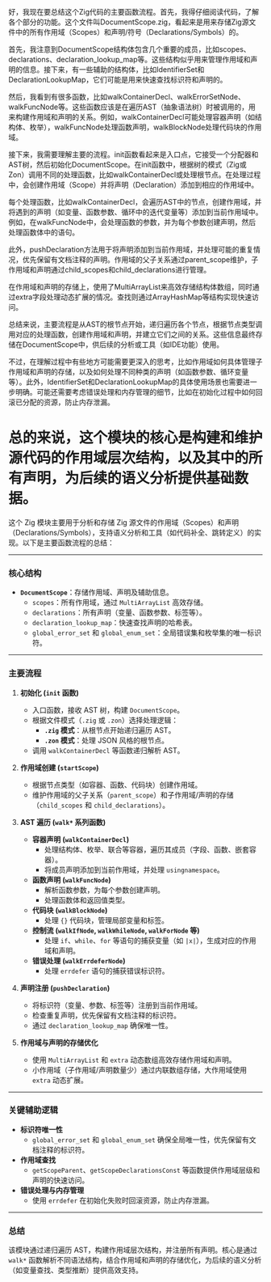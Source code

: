 好，我现在要总结这个Zig代码的主要函数流程。首先，我得仔细阅读代码，了解各个部分的功能。这个文件叫DocumentScope.zig，看起来是用来存储Zig源文件中的所有作用域（Scopes）和声明/符号（Declarations/Symbols）的。

首先，我注意到DocumentScope结构体包含几个重要的成员，比如scopes、declarations、declaration_lookup_map等。这些结构似乎用来管理作用域和声明的信息。接下来，有一些辅助的结构体，比如IdentifierSet和DeclarationLookupMap，它们可能是用来快速查找标识符和声明的。

然后，我看到有很多函数，比如walkContainerDecl、walkErrorSetNode、walkFuncNode等。这些函数应该是在遍历AST（抽象语法树）时被调用的，用来构建作用域和声明的关系。例如，walkContainerDecl可能处理容器声明（如结构体、枚举），walkFuncNode处理函数声明，walkBlockNode处理代码块的作用域。

接下来，我需要理解主要的流程。init函数看起来是入口点，它接受一个分配器和AST树，然后初始化DocumentScope。在init函数中，根据树的模式（Zig或Zon）调用不同的处理函数，比如walkContainerDecl或处理根节点。在处理过程中，会创建作用域（Scope）并将声明（Declaration）添加到相应的作用域中。

每个处理函数，比如walkContainerDecl，会遍历AST中的节点，创建作用域，并将遇到的声明（如变量、函数参数、循环中的迭代变量等）添加到当前作用域中。例如，在walkFuncNode中，会处理函数的参数，并为每个参数创建声明，然后处理函数体中的语句。

此外，pushDeclaration方法用于将声明添加到当前作用域，并处理可能的重复情况，优先保留有文档注释的声明。作用域的父子关系通过parent_scope维护，子作用域和声明通过child_scopes和child_declarations进行管理。

在作用域和声明的存储上，使用了MultiArrayList来高效存储结构体数组，同时通过extra字段处理动态扩展的情况。查找则通过ArrayHashMap等结构实现快速访问。

总结来说，主要流程是从AST的根节点开始，递归遍历各个节点，根据节点类型调用对应的处理函数，创建作用域和声明，并建立它们之间的关系。这些信息最终存储在DocumentScope中，供后续的分析或工具（如IDE功能）使用。

不过，在理解过程中有些地方可能需要更深入的思考，比如作用域如何具体管理子作用域和声明的存储，以及如何处理不同种类的声明（如函数参数、循环变量等）。此外，IdentifierSet和DeclarationLookupMap的具体使用场景也需要进一步明确。可能还需要考虑错误处理和内存管理的细节，比如在初始化过程中如何回滚已分配的资源，防止内存泄漏。

总的来说，这个模块的核心是构建和维护源代码的作用域层次结构，以及其中的所有声明，为后续的语义分析提供基础数据。
================================================
这个 Zig 模块主要用于分析和存储 Zig 源文件的作用域（Scopes）和声明（Declarations/Symbols），支持语义分析和工具（如代码补全、跳转定义）的实现。以下是主要函数流程的总结：

---

### **核心结构**
- **`DocumentScope`**：存储作用域、声明及辅助信息。
  - `scopes`：所有作用域，通过 `MultiArrayList` 高效存储。
  - `declarations`：所有声明（变量、函数参数、标签等）。
  - `declaration_lookup_map`：快速查找声明的哈希表。
  - `global_error_set` 和 `global_enum_set`：全局错误集和枚举集的唯一标识符。

---

### **主要流程**
1. **初始化 (`init` 函数)**  
   - 入口函数，接收 AST 树，构建 `DocumentScope`。
   - 根据文件模式（`.zig` 或 `.zon`）选择处理逻辑：
     - **`.zig` 模式**：从根节点开始递归遍历 AST。
     - **`.zon` 模式**：处理 JSON 风格的根节点。
   - 调用 `walkContainerDecl` 等函数递归解析 AST。

2. **作用域创建 (`startScope`)**  
   - 根据节点类型（如容器、函数、代码块）创建作用域。
   - 维护作用域的父子关系（`parent_scope`）和子作用域/声明的存储（`child_scopes` 和 `child_declarations`）。

3. **AST 遍历 (`walk*` 系列函数)**  
   - **容器声明 (`walkContainerDecl`)**  
     - 处理结构体、枚举、联合等容器，遍历其成员（字段、函数、嵌套容器）。
     - 将成员声明添加到当前作用域，并处理 `usingnamespace`。
   - **函数声明 (`walkFuncNode`)**  
     - 解析函数参数，为每个参数创建声明。
     - 处理函数体和返回值类型。
   - **代码块 (`walkBlockNode`)**  
     - 处理 `{}` 代码块，管理局部变量和标签。
   - **控制流 (`walkIfNode`, `walkWhileNode`, `walkForNode` 等)**  
     - 处理 `if`、`while`、`for` 等语句的捕获变量（如 `|x|`），生成对应的作用域和声明。
   - **错误处理 (`walkErrdeferNode`)**  
     - 处理 `errdefer` 语句的捕获错误标识符。

4. **声明注册 (`pushDeclaration`)**  
   - 将标识符（变量、参数、标签等）注册到当前作用域。
   - 检查重复声明，优先保留有文档注释的标识符。
   - 通过 `declaration_lookup_map` 确保唯一性。

5. **作用域与声明的存储优化**  
   - 使用 `MultiArrayList` 和 `extra` 动态数组高效存储作用域和声明。
   - 小作用域（子作用域/声明数量少）通过内联数组存储，大作用域使用 `extra` 动态扩展。

---

### **关键辅助逻辑**
- **标识符唯一性**  
  - `global_error_set` 和 `global_enum_set` 确保全局唯一性，优先保留有文档注释的标识符。
- **作用域查找**  
  - `getScopeParent`、`getScopeDeclarationsConst` 等函数提供作用域层级和声明的快速访问。
- **错误处理与内存管理**  
  - 使用 `errdefer` 在初始化失败时回滚资源，防止内存泄漏。

---

### **总结**
该模块通过递归遍历 AST，构建作用域层次结构，并注册所有声明。核心是通过 `walk*` 函数解析不同语法结构，结合作用域和声明的存储优化，为后续的语义分析（如变量查找、类型推断）提供高效支持。